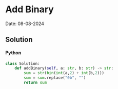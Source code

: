 
# Add Binary

Date: 08-08-2024

## Solution
#### Python
```python
class Solution:
    def addBinary(self, a: str, b: str) -> str:
        sum = str(bin(int(a,2) + int(b,2)))
        sum = sum.replace("0b", "")
        return sum
```